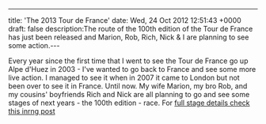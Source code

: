 ---
title: 'The 2013 Tour de France'
date: Wed, 24 Oct 2012 12:51:43 +0000
draft: false
description:The route of the 100th edition of the Tour de France has just been released and Marion, Rob, Rich, Nick & I are planning to see some action.---

Every year since the first time that I went to see the Tour de France go up Alpe d'Huez in 2003 - I've wanted to go back to France and see some more live action. I managed to see it when in 2007 it came to London but not been over to see it in France. Until now. My wife Marion, my bro Rob, and my cousins' boyfriends Rich and Nick are all planning to go and see some stages of next years - the 100th edition - race. For [full stage details check this inrng post](http://inrng.com/2012/10/2013-tour-de-france/)